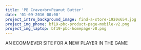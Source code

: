 ```yaml
---
title: 'PB Crave<br>Peanut Butter'
date: '01-09-2016 00:00'
project_intro_background_image: find-a-store-1920x654.jpg
project_img_phone: bf19-pbc-product-page-mobile-v2.png
project_img_laptop: bf19-pbc-homepage-v8.png
---
```


AN ECOMMEVER SITE FOR A NEW PLAYER IN THE GAME